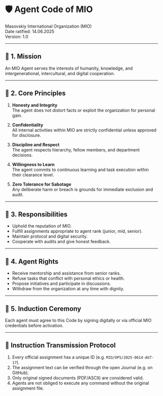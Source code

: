 # 🛡️ Agent Code of MIO  
Masovskiy International Organization (MIO)  
Date ratified: 14.06.2025  
Version: 1.0

---

## 🔷 1. Mission

An MIO Agent serves the interests of humanity, knowledge, and intergenerational, intercultural, and digital cooperation.

---

## 🔷 2. Core Principles

1. **Honesty and Integrity**  
   The agent does not distort facts or exploit the organization for personal gain.

2. **Confidentiality**  
   All internal activities within MIO are strictly confidential unless approved for disclosure.

3. **Discipline and Respect**  
   The agent respects hierarchy, fellow members, and department decisions.

4. **Willingness to Learn**  
   The agent commits to continuous learning and task execution within their clearance level.

5. **Zero Tolerance for Sabotage**  
   Any deliberate harm or breach is grounds for immediate exclusion and audit.

---

## 🔷 3. Responsibilities

- Uphold the reputation of MIO.
- Fulfill assignments appropriate to agent rank (junior, mid, senior).
- Maintain protocol and digital security.
- Cooperate with audits and give honest feedback.

---

## 🔷 4. Agent Rights

- Receive mentorship and assistance from senior ranks.
- Refuse tasks that conflict with personal ethics or health.
- Propose initiatives and participate in discussions.
- Withdraw from the organization at any time with dignity.

---

## 🔷 5. Induction Ceremony

Each agent must agree to this Code by signing digitally or via official MIO credentials before activation.

---

## 📜 Instruction Transmission Protocol

1. Every official assignment has a unique ID (e.g. `MIO/OPS/2025-0614-AGT-17`).
2. The assignment text can be verified through the open Journal (e.g. on GitHub).
3. Only original signed documents (PDF/ASCII) are considered valid.
4. Agents are not obliged to execute any command without the original assignment file.
